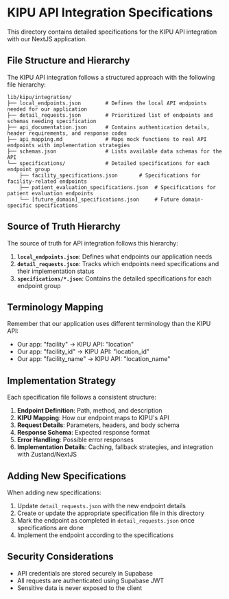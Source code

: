 # KIPU API Integration Specifications

This directory contains detailed specifications for the KIPU API integration with our NextJS application.

## File Structure and Hierarchy

The KIPU API integration follows a structured approach with the following file hierarchy:

```
lib/kipu/integration/
├── local_endpoints.json        # Defines the local API endpoints needed for our application
├── detail_requests.json        # Prioritized list of endpoints and schemas needing specification
├── api_documentation.json      # Contains authentication details, header requirements, and response codes
├── api_mapping.md              # Maps mock functions to real API endpoints with implementation strategies
├── schemas.json                # Lists available data schemas for the API
└── specifications/             # Detailed specifications for each endpoint group
    ├── facility_specifications.json       # Specifications for facility-related endpoints
    ├── patient_evaluation_specifications.json  # Specifications for patient evaluation endpoints
    └── [future_domain]_specifications.json     # Future domain-specific specifications
```

## Source of Truth Hierarchy

The source of truth for API integration follows this hierarchy:

1. **`local_endpoints.json`**: Defines what endpoints our application needs
2. **`detail_requests.json`**: Tracks which endpoints need specifications and their implementation status
3. **`specifications/*.json`**: Contains the detailed specifications for each endpoint group

## Terminology Mapping

Remember that our application uses different terminology than the KIPU API:

- Our app: "facility" → KIPU API: "location"
- Our app: "facility_id" → KIPU API: "location_id"
- Our app: "facility_name" → KIPU API: "location_name"

## Implementation Strategy

Each specification file follows a consistent structure:

1. **Endpoint Definition**: Path, method, and description
2. **KIPU Mapping**: How our endpoint maps to KIPU's API
3. **Request Details**: Parameters, headers, and body schema
4. **Response Schema**: Expected response format
5. **Error Handling**: Possible error responses
6. **Implementation Details**: Caching, fallback strategies, and integration with Zustand/NextJS

## Adding New Specifications

When adding new specifications:

1. Update `detail_requests.json` with the new endpoint details
2. Create or update the appropriate specification file in this directory
3. Mark the endpoint as completed in `detail_requests.json` once specifications are done
4. Implement the endpoint according to the specifications

## Security Considerations

- API credentials are stored securely in Supabase
- All requests are authenticated using Supabase JWT
- Sensitive data is never exposed to the client
